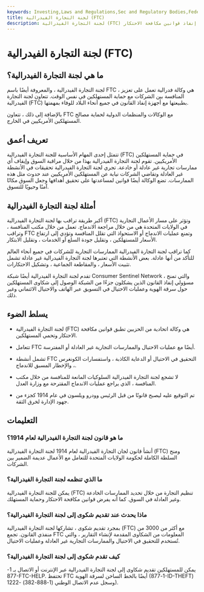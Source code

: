 ```yaml
---
keywords: Investing,Laws and Regulations,Sec and Regulatory Bodies,Federal Trade Commission,Ftc,SEC
title: لجنة التجارة الفيدرالية (FTC)
description: لجنة التجارة الفيدرالية (FTC) هي وكالة مستقلة تهدف إلى حماية المستهلكين وضمان سوق تنافسية من خلال إنفاذ قوانين مكافحة الاحتكار.
---
```


# لجنة التجارة الفيدرالية (FTC)
## ما هي لجنة التجارة الفيدرالية؟

لجنة التجارة الفيدرالية ، والمعروفة أيضًا باسم FTC ، هي وكالة فدرالية تعمل على تعزيز المنافسة بين الشركات مع حماية المستهلكين في نفس الوقت. تتعاون لجنة التجارة الفيدرالية (FTC) بطبيعتها مع أجهزة إنفاذ القانون في جميع أنحاء البلاد للوفاء بمهمتها.

بالإضافة إلى ذلك ، تتعاون FTC مع الوكالات والمنظمات الدولية لحماية مصالح المستهلكين الأمريكيين في الخارج.

## تعريف أعمق

تتمثل إحدى المهام الأساسية للجنة التجارة الفيدرالية (FTC) في حماية المستهلكين الأمريكيين. تقوم لجنة التجارة الفيدرالية بهذا من خلال مراقبة السوق وإيقاف أي ممارسات تجارية غير عادلة أو خادعة. تجري لجنة التجارة الفيدرالية تحقيقات في الأنشطة غير العادلة وتقاضي الشركات نيابة عن المستهلكين الأمريكيين عند حدوث مثل هذه الممارسات. تضع الوكالة أيضًا قوانين لمساعدتها على تحقيق أهدافها وجعل السوق مكانًا آمنًا وحيويًا للتسوق.

## أمثلة لجنة التجارة الفيدرالية

أكبر طريقة تراقب بها لجنة التجارة الفيدرالية (FTC) وتؤثر على مسار الأعمال التجارية في الولايات المتحدة هي من خلال مراجعة الاندماج. تعمل من خلال مكتب المنافسة ، وتراقب FTC وتمنع عمليات الاندماج أو الاستحواذ التي تقلل المنافسة وتؤدي إلى ارتفاع الأسعار للمستهلكين ، وتقليل جودة السلع أو الخدمات ، وتقليل الابتكار.

كما تراقب لجنة التجارة الفيدرالية الممارسات التجارية للشركات في جميع أنحاء العالم للتأكد من أنها عادلة. بعض الأنشطة التي تعتبرها لجنة التجارة الفيدرالية غير عادلة تشمل تثبيت الأسعار ، والمقاطعة الجماعية ، وتشكيل الاحتكارات.

تقدم لجنة التجارة الفيدرالية أيضًا شبكة Consumer Sentinel Network ، والتي تمنح مسؤولي إنفاذ القانون الذين يشكلون جزءًا من الشبكة الوصول إلى شكاوى المستهلكين حول سرقة الهوية وعمليات الاحتيال في التسويق عبر الهاتف والاحتيال الائتماني وغير ذلك.



## يسلط الضوء

- لجنة التجارة الفيدرالية (FTC) هي وكالة اتحادية من الحزبين تطبق قوانين مكافحة الاحتكار وتحمي المستهلكين.

- تتعامل FTC أيضًا مع عمليات الاحتيال والممارسات التجارية غير العادلة أو المفترسة.

- تشمل أنشطة FTC التحقيق في الاحتيال أو الدعاية الكاذبة ، واستفسارات الكونغرس ، والإخطار المسبق للاندماج.

- لا تشجع لجنة التجارة الفيدرالية السلوكيات المانعة للمنافسة من خلال مكتب المنافسة ، الذي يراجع عمليات الاندماج المقترحة مع وزارة العدل.

- تم التوقيع عليه ليصبح قانونًا من قبل الرئيس وودرو ويلسون في عام 1914 كجزء من جهود الإدارة لخرق الثقة.

## التعليمات

### ما هو قانون لجنة التجارة الفيدرالية لعام 1914؟

أنشأ قانون لجان التجارة الفيدرالية لعام 1914 لجنة التجارة الفيدرالية (FTC) ومنح السلطة الكاملة لحكومة الولايات المتحدة للتعامل مع الأعمال عديمة الضمير بين الشركات.

### ما الذي تنظمه لجنة التجارة الفيدرالية؟

يمكن للجنة التجارة الفيدرالية (FTC) تنظيم التجارة من خلال تحديد الممارسات الخادعة وغير العادلة في السوق. كما أنه يفرض قوانين مكافحة الاحتكار وحماية المستهلك.

### ماذا يحدث عند تقديم شكوى إلى لجنة التجارة الفيدرالية؟

بمجرد تقديم شكوى ، تشاركها لجنة التجارة الفيدرالية (FTC) مع أكثر من 3000 من منفذي القانون. تجمع FTC المعلومات من الشكاوى المقدمة لإنشاء التقارير ، والتي تُستخدم للتحقيق في الاحتيال والممارسات التجارية غير العادلة وعمليات الاحتيال.

### كيف تقدم شكوى إلى لجنة التجارة الفيدرالية؟

يمكن للمستهلكين تقديم شكاوى إلى لجنة التجارة الفيدرالية عبر الإنترنت أو الاتصال بـ 1-877-FTC-HELP. تحتفظ FTC أيضًا بالخط الساخن لسرقة الهوية (1-877-ID-THEFT) وسجل عدم الاتصال الوطني (1-888-382) -1222).

